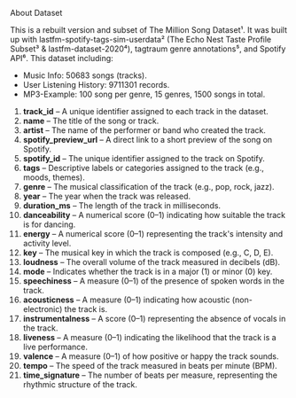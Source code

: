 About Dataset

This is a rebuilt version and subset of The Million Song Dataset¹. It was built up with lastfm-spotify-tags-sim-userdata² 
(The Echo Nest Taste Profile Subset³ & lastfm-dataset-2020⁴), tagtraum genre annotations⁵, and Spotify API⁶. This dataset including:

* Music Info: 50683 songs (tracks).
* User Listening History: 9711301 records.
* MP3-Example: 100 song per genre, 15 genres, 1500 songs in total.


1. **track_id** – A unique identifier assigned to each track in the dataset.  
2. **name** – The title of the song or track.  
3. **artist** – The name of the performer or band who created the track.  
4. **spotify_preview_url** – A direct link to a short preview of the song on Spotify.  
5. **spotify_id** – The unique identifier assigned to the track on Spotify.  
6. **tags** – Descriptive labels or categories assigned to the track (e.g., moods, themes).  
7. **genre** – The musical classification of the track (e.g., pop, rock, jazz).  
8. **year** – The year when the track was released.  
9. **duration_ms** – The length of the track in milliseconds.  
10. **danceability** – A numerical score (0–1) indicating how suitable the track is for dancing.  
11. **energy** – A numerical score (0–1) representing the track's intensity and activity level.  
12. **key** – The musical key in which the track is composed (e.g., C, D, E).  
13. **loudness** – The overall volume of the track measured in decibels (dB).  
14. **mode** – Indicates whether the track is in a major (1) or minor (0) key.  
15. **speechiness** – A measure (0–1) of the presence of spoken words in the track.  
16. **acousticness** – A measure (0–1) indicating how acoustic (non-electronic) the track is.  
17. **instrumentalness** – A score (0–1) representing the absence of vocals in the track.  
18. **liveness** – A measure (0–1) indicating the likelihood that the track is a live performance.  
19. **valence** – A measure (0–1) of how positive or happy the track sounds.  
20. **tempo** – The speed of the track measured in beats per minute (BPM).  
21. **time_signature** – The number of beats per measure, representing the rhythmic structure of the track.


